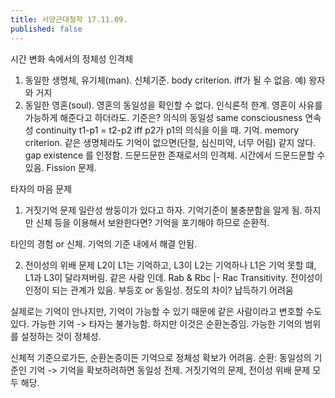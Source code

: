 ```yaml
---
title: 서양근대철학 17.11.09.
published: false
---
```


시간 변화 속에서의 정체성
인격체
1) 동일한 생명체, 유기체(man). 신체기준. body criterion. iff가 될 수 없음. 예) 왕자와 거지
2) 동일한 영혼(soul). 영혼의 동일성을 확인할 수 없다. 인식론적 한계. 영혼이 사유를 가능하게 해준다고 하더라도.
기준은? 의식의 동일성 same consciousness
연속성 continuity
t1-p1 = t2-p2 iff p2가 p1의 의식을 이을 때. 기억. memory criterion.
같은 생명체라도 기억이 없으면(단절, 심신미약, 너무 어림) 같지 않다.
gap existence 를 인정함. 드문드문한 존재로서의 인격체. 시간에서 드문드문할 수 있음. Fission 문제.

타자의 마음 문제

1) 거짓기억 문제
일란성 쌍둥이가 있다고 하자. 기억기준이 불충분함을 알게 됨.
하지만 신체 등을 이용해서 보완한다면? 기억을 포기해야 하므로 순환적.

타인의 경험 or 신체.
기억의 기준 내에서 해결 안됨.

2) 전이성의 위배 문제
L2이 L1는 기억하고, L3이 L2는 기억하나 L1은 기억 못할 떄, L1과 L3이 달라져버림. 같은 사람 인데.
Rab & Rbc |- Rac
Transitivity. 전이성이 인정이 되는 관계가 있음. 부등호 or 동일성.
정도의 차이? 납득하기 어려움

실제로는 기억이 안나지만, 기억이 가능할 수 있기 때문에 같은 사람이라고 변호할 수도 있다.
가능한 기억 -> 타자는 불가능함.
하지만 이것은 순환논증임. 가능한 기억의 범위를 설정하는 것이 정체성.

신체적 기준으로가든, 순환논증이든 기억으로 정체성 확보가 어려움.
순환: 동일성의 기준인 기억 -> 기억을 확보하려하면 동일성 전제. 거짓기억의 문제, 전이성 위배 문제 모두 해당.

